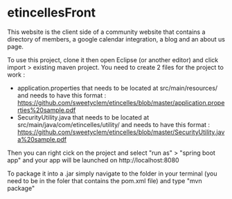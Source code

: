 # etincellesFront
This website is the client side of a community website that contains a directory of members, a google calendar integration, a blog and an about us page.

To use this project, clone it then open Eclipse (or another editor) and click import > existing maven project.
You need to create 2 files for the project to work :
- application.properties that needs to be located at src/main/resources/ and needs to have this format : https://github.com/sweetyclem/etincelles/blob/master/application.properties%20sample.pdf 
- SecurityUtility.java that needs to be located at src/main/java/com/etincelles/utility/ and needs to have this format : https://github.com/sweetyclem/etincelles/blob/master/SecurityUtility.java%20sample.pdf 

Then you can right cick on the project and select "run as" > "spring boot app" and your app will be launched on http://localhost:8080

To package it into a .jar simply navigate to the folder in your terminal (you need to be in the foler that contains the pom.xml file) and type "mvn package"
